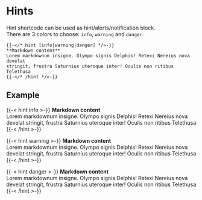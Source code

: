 # Hints

Hint shortcode can be used as hint/alerts/notification block.  
There are 3 colors to choose: `info`, `warning` and `danger`.

```tpl
{{-</* hint [info|warning|danger] */>-}}
**Markdown content**  
Lorem markdownum insigne. Olympo signis Delphis! Retexi Nereius nova develat
stringit, frustra Saturnius uteroque inter! Oculis non ritibus Telethusa
{{-</* /hint */>-}}
```

## Example

{{-< hint info >-}}
**Markdown content**  
Lorem markdownum insigne. Olympo signis Delphis! Retexi Nereius nova develat
stringit, frustra Saturnius uteroque inter! Oculis non ritibus Telethusa
{{-< /hint >-}}

{{-< hint warning >-}}
**Markdown content**  
Lorem markdownum insigne. Olympo signis Delphis! Retexi Nereius nova develat
stringit, frustra Saturnius uteroque inter! Oculis non ritibus Telethusa
{{-< /hint >-}}

{{-< hint danger >-}}
**Markdown content**  
Lorem markdownum insigne. Olympo signis Delphis! Retexi Nereius nova develat
stringit, frustra Saturnius uteroque inter! Oculis non ritibus Telethusa
{{-< /hint >-}}

